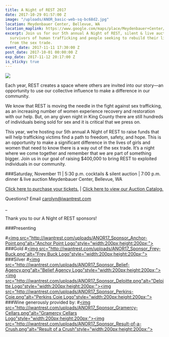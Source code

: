 ```yaml
---
title: A Night of REST 2017
date: 2017-10-29 01:57:00 Z
image: "/uploads/ANOR_basic-web-sq-bc68d2.jpg"
location: Meydenbauer Center, Bellevue, WA
location_maplink: https://www.google.com/maps/place/Meydenbauer+Center/@47.615916,-122.191856,15z/data=!4m2!3m1!1s0x0:0x36097b4fff1c20b9?sa=X&ved=0ahUKEwj3l5m93pTXAhXCKWMKHcV9ATYQ_BIIejAN
excerpt: Join us for our 5th annual A Night of REST, silent & live auction benefitting
  survivors of human trafficking and people seeking to rebuild their lives after escape
  from the sex trade.
event_date: 2017-11-11 17:30:00 Z
post_date: 2017-10-01 00:00:00 Z
exp_date: 2017-11-12 20:17:00 Z
is_sticky: true
---
```


<img src="http://iwantrest.com/uploads/ANOR_basic-web_no-logo.png">

Each year, REST creates a space where others are invited into our story—an opportunity to use our collective influence to make a difference in our community.

We know that REST is moving the needle in the fight against sex trafficking, as an increasing number of women experience recovery and restoration with our help. But, on any given night in King County there are still hundreds of individuals being sold for sex and it is critical that we press on. 
 
This year, we’re hosting our 5th annual A Night of REST to raise funds that will help trafficking victims find a path to freedom, safety, and hope. This is an opportunity to make a significant difference in the lives of girls and women that need to know there is a way out of the sex trade. It’s a night where we come together and remember that we are part of something bigger. Join us in our goal of raising $400,000 to bring REST to exploited individuals in our community.

###Saturday, November 11  |  5:30 p.m. cocktails & silent auction  |  7:00 p.m. dinner & live auction   Meydenbauer Center, Bellevue, WA

[Click here to purchase your tickets.](https://iwantrest.ejoinme.org/MyEvents/ANightofREST2017/PurchaseTickets/tabid/871603/Default.aspx)     |     [Click here to view our Auction Catalog.](http://iwantrest.com/uploads/A-Night-of-REST-2017_Auction-Catalog.pdf?platform=hootsuite)

Questions? Email [carolyn@iwantrest.com](mailto:carolyn@iwantrest.com)

_

Thank you to our A Night of REST sponsors!

###Presenting

#[<img src="http://iwantrest.com/uploads/ANOR17_Sponsor_Anchor-Point.png"alt="Anchor Point Logo"style="width:200px;height:200px;">](https://anchorpointfoundation.wordpress.com/about/)
###Gold
#[<img src="http://iwantrest.com/uploads/ANOR17_Sponsor_Frey-Buck.png"alt="Frey Buck Logo"style="width:200px;height:200px;">](http://www.freybuck.com/)
###Silver
#[<img src="http://iwantrest.com/uploads/ANOR17_Sponsor_Belief-Agency.png"alt="Belief Agency Logo"style="width:200px;height:200px;">](http://beliefagency.com/)[<img src="http://iwantrest.com/uploads/ANOR17_Sponsor_Deloitte.png"alt="Deloitte Logo"style="width:200px;height:200px;">](https://www2.deloitte.com/us/en.html)[<img src="http://iwantrest.com/uploads/ANOR17_Sponsor_Perkins-Coie.png"alt="Perkins Coie Logo"style="width:200px;height:200px;">](https://www.perkinscoie.com/en/index.html)
###Wine generously provided by: 
#[<img src="http://iwantrest.com/uploads/ANOR17_Sponsor_Gramercy-Cellars.png"alt="Gramercy Cellars Logo"style="width:200px;height:200px;">](http://gramercycellars.com/)[<img src="http://iwantrest.com/uploads/ANOR17_Sponsor_Result-of-a-Crush.png"alt="Result of a Crush"style="width:200px;height:200px;">](http://resultofacrush.com/start/)

